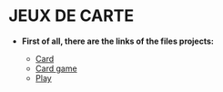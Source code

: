 # JEUX DE CARTE

- **First of all, there are the links of the files projects:**

    * [Card](carte.js)
    * [Card game](jeu_de_carte.js)
    * [Play](jouer.js)